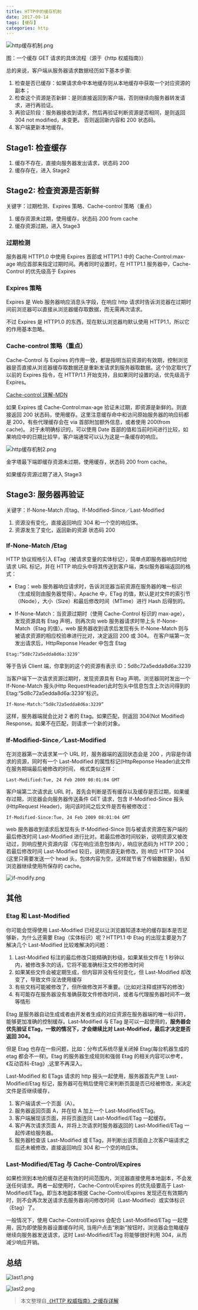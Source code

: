 ```yaml
---
title: HTTP中的缓存机制
date: 2017-09-14
tags: [缓存]
categories: http
---
```


![http缓存机制.png](http://upload-images.jianshu.io/upload_images/4869616-57732386f1ec1dea.png?imageMogr2/auto-orient/strip%7CimageView2/2/w/1240)

图：一个缓存 GET 请求的具体流程（源于《http 权威指南》）

总的来说，客户端从服务器请求数据经历如下基本步骤:

1.  检查是否已缓存：如果请求命中本地缓存则从本地缓存中获取一个对应资源的副本；
2.  检查这个资源是否新鲜：是则直接返回到客户端，否则继续向服务器转发请求，进行再验证。
3.  再验证阶段：服务器接收到请求，然后再验证判断资源是否相同，是则返回 304 not modified，未变更。 否则返回新内容和 200 状态码。
4.  客户端更新本地缓存。

## Stage1: 检查缓存

1.  缓存不存在，直接向服务器发出请求，状态码 200
2.  缓存存在，进入 Stage2

## Stage2: 检查资源是否新鲜

关键字：过期检测、Expires 策略、Cache-control 策略（重点）

1.  缓存资源未过期，使用缓存，状态码 200 from cache
2.  缓存资源过期，进入 Stage3

### 过期检测

服务器用 HTTP1.0 中使用 Expires 首部或 HTTP1.1 中的 Cache-Control:max-age 响应首部来指定过期时间。两者同时设置时，在 HTTP1.1 服务器中，Cache-Control 的优先级高于 Expires

### Expires 策略

Expires 是 Web 服务器响应消息头字段，在响应 http 请求时告诉浏览器在过期时间前浏览器可以直接从浏览器缓存取数据，而无需再次请求。

不过 Expires 是 HTTP1.0 的东西，现在默认浏览器均默认使用 HTTP1.1，所以它的作用基本忽略。

### Cache-control 策略（重点）

Cache-Control 与 Expires 的作用一致，都是指明当前资源的有效期，控制浏览器是否直接从浏览器缓存取数据还是重新发请求到服务器取数据。这个协定取代了以前的 Expires 指令，在 HTTP/1.1 开始支持，且如果同时设置的话，优先级高于 Expires。

[Cache-control 详解-MDN](https://developer.mozilla.org/zh-CN/docs/Web/HTTP/Headers/Cache-Control)

如果 Expires 或 Cache-Control:max-age 验证未过期，即资源是新鲜的。则直接返回 200 状态码，使用缓存。这里注意缓存命中和访问原始服务器的响应码都是 200，有些代理缓存会在 via 首部附加额外信息，或者使用 200(from cache)。 对于未明确标识的，可以使用 Date 首部的值和当前时间进行比较，如果响应中的日期比较早，客户端通常可以认为这是一条缓存的响应。

![http缓存机制2.png](http://upload-images.jianshu.io/upload_images/4869616-a3444aa33f0392e0.png?imageMogr2/auto-orient/strip%7CimageView2/2/w/1240)

金字塔最下端即缓存资源未过期，使用缓存，状态码 200 from cache。

如果缓存资源过期了进入 Stage3

## Stage3: 服务器再验证

关键字：If-None-Match /Etag、If-Modified-Since／Last-Modified

1.  资源没有变化，直接返回响应 304 和一个空的响应体。
2.  资源发生了变化，返回新的资源 状态码 200

### If-None-Match /Etag

HTTP 协议规格引入 ETag（被请求变量的实体标记），简单点即服务器响应时给请求 URL 标记，并在 HTTP 响应头中将其传送到客户端，类似服务器端返回的格式：

- Etag：web 服务器响应请求时，告诉浏览器当前资源在服务器的唯一标识（生成规则由服务器觉得）。Apache 中，ETag 的值，默认是对文件的索引节（INode），大小（Size）和最后修改时间（MTime）进行 Hash 后得到的。

- If-None-Match：当资源过期时（使用 Cache-Control 标识的 max-age），发现资源具有 Etag 声明，则再次向 web 服务器请求时带上头 If-None-Match（Etag 的值）。web 服务器收到请求后发现有头 If-None-Match 则与被请求资源的相应校验串进行比对，决定返回 200 或 304。
  在客户端第一次发出请求后，HttpReponse Header 中包含 Etag

```
Etag:“5d8c72a5edda8d6a:3239″
```

等于告诉 Client 端，你拿到的这个的资源有表示 ID：5d8c72a5edda8d6a:3239

当客户端下一次请求资源过期时，发现资源具有 Etag 声明，浏览器同时发出一个 If-None-Match 报头(Http RequestHeader)此时包头中信息包含上次访问得到的 Etag:“5d8c72a5edda8d6a:3239″标识。

```
If-None-Match:“5d8c72a5edda8d6a:3239“
```

这样，服务器端就会比对 2 者的 Etag。如果匹配，则返回 304(Not Modified) Response。如果不在匹配，则请求一个新的对象。

### If-Modified-Since／Last-Modified

在浏览器第一次请求某一个 URL 时，服务器端的返回状态会是 200 ，内容是你请求的资源，同时有一个 Last-Modified 的属性标记(HttpReponse Header)此文件在服务期端最后被修改的时间，
格式类似这样：

```
Last-Modified:Tue, 24 Feb 2009 08:01:04 GMT
```

客户端第二次请求此 URL 时，首先会判断是否有缓存以及缓存是否过期，如果缓存过期，浏览器会向服务器传送条件 GET 请求，包含 If-Modified-Since 报头(HttpRequest Header)，询问该时间之后文件是否有被修改过：

```
If-Modified-Since:Tue, 24 Feb 2009 08:01:04 GMT
```

web 服务器收到请求后发现有头 If-Modified-Since 则与被请求资源在客户端的最后修改时间 Last-Modified 进行比对。若最后修改时间较新，说明资源又被改动过，则响应整片资源内容（写在响应消息包体内），响应状态码为 HTTP 200；若最后修改时间 Last-Modified 较旧，说明资源无新修改，则 响应 HTTP 304 (这里只需要发送一个 head 头，包体内容为空，这样就节省了传输数据量)，告知浏览器继续使用所保存的 cache。

![if-modify.png](http://upload-images.jianshu.io/upload_images/4869616-b2ec0326e3e76b51.png?imageMogr2/auto-orient/strip%7CimageView2/2/w/1240)

## 其他

### Etag 和 Last-Modified

你可能会觉得使用 Last-Modified 已经足以让浏览器知道本地的缓存副本是否足够新，为什么还需要 Etag（实体标识）呢？HTTP1.1 中 Etag 的出现主要是为了解决几个 Last-Modified 比较难解决的问题：

1.  Last-Modified 标注的最后修改只能精确到秒级，如果某些文件在 1 秒钟以内，被修改多次的话，它将不能准确标注文件的修改时间
2.  如果某些文件会被定期生成，但内容并没有任何变化，但 Last-Modified 却改变了，导致文件没法使用缓存
3.  有些文档可能被修改了，但所做修改并不重要。（比如对注释或拼写的修改）
4.  有可能存在服务器没有准确获取文件修改时间，或者与代理服务器时间不一致等情形

Etag 是服务器自动生成或者由开发者生成的对应资源在服务器端的唯一标识符，能够更加准确的控制缓存。Last-Modified 与 ETag 是可以一起使用的，<strong>服务器会优先验证 ETag，一致的情况下，才会继续比对 Last-Modified，最后才决定是否返回 304。</strong>

但是 Etag 也存在一些问题，比如：分布式系统尽量关闭掉 Etag(每台机器生成的 etag 都会不一样)。Etag 的服务器生成规则和强弱 Etag 的相关内容可以参考，《互动百科-Etag》,这里不再深入。

Last-Modified 和 ETags 请求的 http 报头一起使用，服务器首先产生 Last-Modified/Etag 标记，服务器可在稍后使用它来判断页面是否已经被修改，来决定文件是否继续缓存，

1.  客户端请求一个页面（A）。
2.  服务器返回页面 A，并在给 A 加上一个 Last-Modified/ETag。
3.  客户端展现该页面，并将页面连同 Last-Modified/ETag 一起缓存。
4.  客户再次请求页面 A，并将上次请求时服务器返回的 Last-Modified/ETag 一起传递给服务器。
5.  服务器检查该 Last-Modified 或 ETag，并判断出该页面自上次客户端请求之后还未被修改，直接返回响应 304 和一个空的响应体。

### Last-Modified/ETag 与 Cache-Control/Expires

如果检测到本地的缓存还是有效的时间范围内，浏览器直接使用本地副本，不会发送任何请求。两者一起使用时，Cache-Control/Expires 的优先级要高于 Last-Modified/ETag。即当本地副本根据 Cache-Control/Expires 发现还在有效期内时，则不会再次发送请求去服务器询问修改时间（Last-Modified）或实体标识（Etag）了。

一般情况下，使用 Cache-Control/Expires 会配合 Last-Modified/ETag 一起使用，因为即使服务器设置缓存时间, 当用户点击“刷新”按钮时，浏览器会忽略缓存继续向服务器发送请求，这时 Last-Modified/ETag 将能够很好利用 304，从而减少响应开销。

## 总结

![last1.png](http://upload-images.jianshu.io/upload_images/4869616-c7b6a0e81954a488.png?imageMogr2/auto-orient/strip%7CimageView2/2/w/1240)

![last2.png](http://upload-images.jianshu.io/upload_images/4869616-0b7a10398d925b86.png?imageMogr2/auto-orient/strip%7CimageView2/2/w/1240)

> 本文整理自[《HTTP 权威指南》之缓存详解](http://www.zyy1217.com/2017/05/14/HTTP%E7%BC%93%E5%AD%98%E8%AF%A6%E8%A7%A3/)
